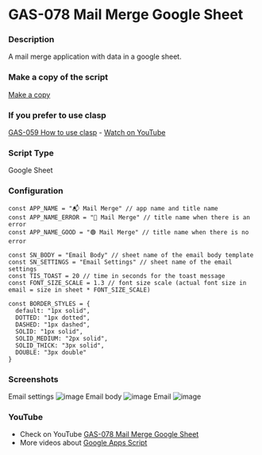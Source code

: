 # GAS-078 Mail Merge Google Sheet

### Description

A mail merge application with data in a google sheet.

### Make a copy of the script

[Make a copy](https://docs.google.com/spreadsheets/d/1cWfIfMAIbmx5F8J8_3H6tHATqcDqMrv4oJVtllhIJyI/copy)

### If you prefer to use clasp

[GAS-059 How to use clasp](https://github.com/ashtonfei/google-apps-script-projects/tree/GAS-259) - [Watch on YouTube](https://youtu.be/V-oE2OyvTKM)

### Script Type

Google Sheet

### Configuration
```javascirpt
const APP_NAME = "📬 Mail Merge" // app name and title name
const APP_NAME_ERROR = "🔴 Mail Merge" // title name when there is an error
const APP_NAME_GOOD = "🟢 Mail Merge" // title name when there is no error

const SN_BODY = "Email Body" // sheet name of the email body template
const SN_SETTINGS = "Email Settings" // sheet name of the email settings
const TIS_TOAST = 20 // time in seconds for the toast message
const FONT_SIZE_SCALE = 1.3 // font size scale (actual font size in email = size in sheet * FONT_SIZE_SCALE)

const BORDER_STYLES = {
  default: "1px solid",
  DOTTED: "1px dotted",
  DASHED: "1px dashed",
  SOLID: "1px solid",
  SOLID_MEDIUM: "2px solid",
  SOLID_THICK: "3px solid",
  DOUBLE: "3px double"
}
```
### Screenshots

Email settings
![image](https://user-images.githubusercontent.com/16481229/111897065-b4341780-8a58-11eb-9061-a2b6445b7a73.png)
Email body
![image](https://user-images.githubusercontent.com/16481229/111897096-df1e6b80-8a58-11eb-9acd-97836c254cdd.png)
Email
![image](https://user-images.githubusercontent.com/16481229/111900044-31688800-8a6b-11eb-8eae-35ff39fd3631.png)

### YouTube

- Check on YouTube [GAS-078 Mail Merge Google Sheet](https://youtu.be/CU7aPnEevqE)
- More videos about [Google Apps Script](https://www.youtube.com/playlist?list=PLQhwjnEjYj8Bf_EZDrrcmkB9vcB9Sk3x0)
